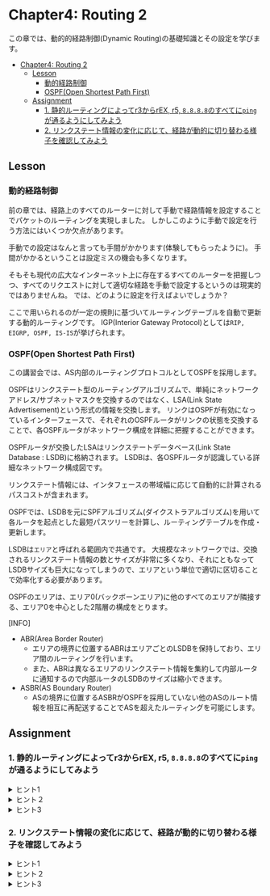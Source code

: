 # Chapter4: Routing 2

この章では、動的的経路制御(Dynamic Routing)の基礎知識とその設定を学びます。

- [Chapter4: Routing 2](#chapter4-routing-2)
	- [Lesson](#lesson)
		- [動的経路制御](#動的経路制御)
		- [OSPF(Open Shortest Path First)](#ospfopen-shortest-path-first)
	- [Assignment](#assignment)
		- [1. 静的ルーティングによってr3からrEX, r5, `8.8.8.8`のすべてに`ping`が通るようにしてみよう](#1-静的ルーティングによってr3からrex-r5-8888のすべてにpingが通るようにしてみよう)
		- [2. リンクステート情報の変化に応じて、経路が動的に切り替わる様子を確認してみよう](#2-リンクステート情報の変化に応じて経路が動的に切り替わる様子を確認してみよう)

## Lesson

### 動的経路制御

前の章では、経路上のすべてのルーターに対して手動で経路情報を設定することでパケットのルーティングを実現しました。
しかしこのように手動で設定を行う方法にはいくつか欠点があります。

手動での設定はなんと言っても手間がかかります(体験してもらったように)。
手間がかかるということは設定ミスの機会も多くなります。

そもそも現代の広大なインターネット上に存在するすべてのルーターを把握しつつ、すべてのリクエストに対して適切な経路を手動で設定するというのは現実的ではありませんね。
では、どのように設定を行えばよいでしょうか？

ここで用いられるのが一定の規則に基づいてルーティングテーブルを自動で更新する動的ルーティングです。
IGP(Interior Gateway Protocol)としては`RIP, EIGRP, OSPF, IS-IS`が挙げられます。

### OSPF(Open Shortest Path First)

この講習会では、AS内部のルーティングプロトコルとしてOSPFを採用します。

OSPFはリンクステート型のルーティングアルゴリズムで、単純にネットワークアドレス/サブネットマスクを交換するのではなく、LSA(Link State Advertisement)という形式の情報を交換します。
リンクはOSPFが有効になっているインターフェースで、それぞれのOSPFルータがリンクの状態を交換することで、各OSPFルータがネットワーク構成を詳細に把握することができます。

OSPFルータが交換したLSAはリンクステートデータベース(Link State Database : LSDB)に格納されます。
LSDBは、各OSPFルータが認識している詳細なネットワーク構成図です。

リンクステート情報には、インタフェースの帯域幅に応じて自動的に計算されるパスコストが含まれます。

OSPFでは、LSDBを元にSPFアルゴリズム(ダイクストラアルゴリズム)を用いて各ルータを起点とした最短パスツリーを計算し、ルーティングテーブルを作成・更新します。

LSDBは`エリア`と呼ばれる範囲内で共通です。
大規模なネットワークでは、交換されるリンクステート情報の数とサイズが非常に多くなり、それにともなってLSDBサイズも巨大になってしまうので、エリアという単位で適切に区切ることで効率化する必要があります。

OSPFのエリアは、エリア0(バックボーンエリア)に他のすべてのエリアが隣接する、エリア0を中心とした2階層の構成をとります。

[INFO]
- ABR(Area Border Router)
  - エリアの境界に位置するABRはエリアごとのLSDBを保持しており、エリア間のルーティングを行います。
  - また、ABRは異なるエリアのリンクステート情報を集約して内部ルータに通知するので内部ルータのLSDBのサイズは縮小できます。
- ASBR(AS Boundary Router)
  - ASの境界に位置するASBRがOSPFを採用していない他のASのルート情報を相互に再配送することでASを超えたルーティングを可能にします。

## Assignment

### 1. 静的ルーティングによってr3からrEX, r5, `8.8.8.8`のすべてに`ping`が通るようにしてみよう

<details>
<summary>ヒント1</summary>

Chapter1と同様に使用する各NICにはIPアドレスを割り当てる必要があります。
</details>

<details>
<summary>ヒント２</summary>

`ping`の応答パケットのルーティングも必要です。
</details>

<details>
<summary>ヒント3</summary>

「VyOS static route set」などで検索してみると良いでしょう。
</details>

### 2. リンクステート情報の変化に応じて、経路が動的に切り替わる様子を確認してみよう

<details>
<summary>ヒント1</summary>

Chapter1と同様に使用する各NICにはIPアドレスを割り当てる必要があります。
</details>

<details>
<summary>ヒント２</summary>

`ping`の応答パケットのルーティングも必要です。
</details>

<details>
<summary>ヒント3</summary>

「VyOS static route set」などで検索してみると良いでしょう。
</details>
